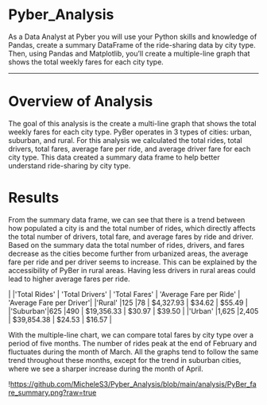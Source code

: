# Pyber_Analysis

As a Data Analyst at Pyber you will use your Python skills and knowledge of Pandas, create a summary DataFrame of the ride-sharing data by city type. Then, using Pandas and Matplotlib, you’ll create a multiple-line graph that shows the total weekly fares for each city type. 

---

# Overview of Analysis

The goal of this analysis is the create a multi-line graph that shows the total weekly fares for each city type.  PyBer operates in 3 types of cities: urban, suburban, and rural.  For this analysis we calculated the total rides, total drivers, total fares, average fare per ride, and average driver fare for each city type.  This data created a summary data frame to help better understand ride-sharing by city type.

# Results

From the summary data frame, we can see that there is a trend between how populated a city is and the total number of rides, which directly affects the total number of drivers, total fare, and average fares by ride and driver.  Based on the summary data the total number of rides, drivers, and fares decrease as the cities become further from urbanized areas, the average fare per ride and per driver seems to increase.  This can be explained by the accessibility of PyBer in rural areas.  Having less drivers in rural areas could lead to higher average fares per ride.

|          |'Total Rides' | 'Total Drivers' | 'Total Fares' | 'Average Fare per Ride' | 'Average Fare per Driver'|
|'Rural'   |125           |78               | $4,327.93     | $34.62                  | $55.49                   |
|'Suburban'|625           |490              | $19,356.33    | $30.97                  | $39.50                   |
|'Urban'   |1,625         |2,405            | $39,854.38    | $24.53                  | $16.57                   |

With the multiple-line chart, we can compare total fares by city type over a period of five months. The number of rides peak at the end of February and fluctuates during the month of March. All the graphs tend to follow the same trend throughout these months, except for the trend in suburban cities, where we see a sharper increase during the month of April. 

!https://github.com/MicheleS3/Pyber_Analysis/blob/main/analysis/PyBer_fare_summary.png?raw=true

